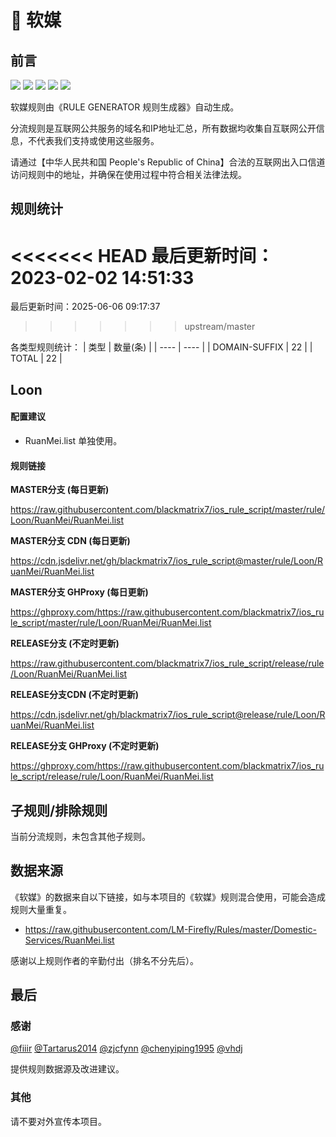 # 🧸 软媒

## 前言

![](https://shields.io/badge/-移除重复规则-ff69b4) ![](https://shields.io/badge/-DOMAIN与DOMAIN--SUFFIX合并-green) ![](https://shields.io/badge/-DOMAIN--SUFFIX间合并-critical) ![](https://shields.io/badge/-DOMAIN--SUFFIX与DOMAIN--KEYWORD合并-blue) ![](https://shields.io/badge/-IP--CIDR(6)合并-blueviolet) 

软媒规则由《RULE GENERATOR 规则生成器》自动生成。

分流规则是互联网公共服务的域名和IP地址汇总，所有数据均收集自互联网公开信息，不代表我们支持或使用这些服务。

请通过【中华人民共和国 People's Republic of China】合法的互联网出入口信道访问规则中的地址，并确保在使用过程中符合相关法律法规。

## 规则统计

<<<<<<< HEAD
最后更新时间：2023-02-02 14:51:33
=======
最后更新时间：2025-06-06 09:17:37
>>>>>>> upstream/master

各类型规则统计：
| 类型 | 数量(条)  | 
| ---- | ----  |
| DOMAIN-SUFFIX | 22  | 
| TOTAL | 22  | 


## Loon 

#### 配置建议
- RuanMei.list 单独使用。

#### 规则链接
**MASTER分支 (每日更新)**

https://raw.githubusercontent.com/blackmatrix7/ios_rule_script/master/rule/Loon/RuanMei/RuanMei.list

**MASTER分支 CDN (每日更新)**

https://cdn.jsdelivr.net/gh/blackmatrix7/ios_rule_script@master/rule/Loon/RuanMei/RuanMei.list

**MASTER分支 GHProxy (每日更新)**

https://ghproxy.com/https://raw.githubusercontent.com/blackmatrix7/ios_rule_script/master/rule/Loon/RuanMei/RuanMei.list

**RELEASE分支 (不定时更新)**

https://raw.githubusercontent.com/blackmatrix7/ios_rule_script/release/rule/Loon/RuanMei/RuanMei.list

**RELEASE分支CDN (不定时更新)**

https://cdn.jsdelivr.net/gh/blackmatrix7/ios_rule_script@release/rule/Loon/RuanMei/RuanMei.list

**RELEASE分支 GHProxy (不定时更新)**

https://ghproxy.com/https://raw.githubusercontent.com/blackmatrix7/ios_rule_script/release/rule/Loon/RuanMei/RuanMei.list

## 子规则/排除规则


当前分流规则，未包含其他子规则。

## 数据来源

《软媒》的数据来自以下链接，如与本项目的《软媒》规则混合使用，可能会造成规则大量重复。

- https://raw.githubusercontent.com/LM-Firefly/Rules/master/Domestic-Services/RuanMei.list


感谢以上规则作者的辛勤付出（排名不分先后）。

## 最后

### 感谢

[@fiiir](https://github.com/fiiir) [@Tartarus2014](https://github.com/Tartarus2014) [@zjcfynn](https://github.com/zjcfynn) [@chenyiping1995](https://github.com/chenyiping1995) [@vhdj](https://github.com/vhdj)

提供规则数据源及改进建议。

### 其他

请不要对外宣传本项目。